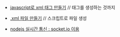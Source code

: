 - [javascript로 xml 태그 만들기](http://codingnuri.com/javascript-tutorial/create-xml-dom-nodes.html) // 태그를 생성하는 것까지
- [.xml 파일 만들기](https://webprogrammer.tistory.com/483) // 스크립트로 파일 생성


- [nodejs 실시간 통신 : socket.io 이용 ](https://www.zerocho.com/category/NodeJS/post/57df854f5f0b02001505fef2)

